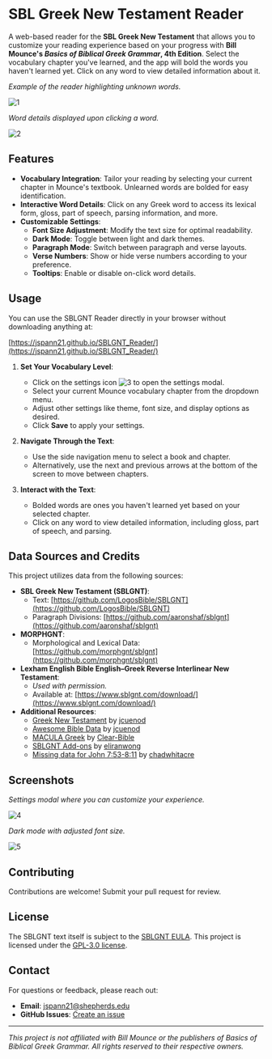 # SBL Greek New Testament Reader

A web-based reader for the **SBL Greek New Testament** that allows you to customize your reading experience based on your progress with **Bill Mounce's _Basics of Biblical Greek Grammar_, 4th Edition**. Select the vocabulary chapter you've learned, and the app will bold the words you haven't learned yet. Click on any word to view detailed information about it.

*Example of the reader highlighting unknown words.*

![1](https://github.com/user-attachments/assets/42d6047c-02cd-4238-8871-55b59cabf257)


*Word details displayed upon clicking a word.*

![2](https://github.com/user-attachments/assets/94379e63-30a7-433c-8332-2060a8ce464a)

## Features

- **Vocabulary Integration**: Tailor your reading by selecting your current chapter in Mounce's textbook. Unlearned words are bolded for easy identification.
- **Interactive Word Details**: Click on any Greek word to access its lexical form, gloss, part of speech, parsing information, and more.
- **Customizable Settings**:
  - **Font Size Adjustment**: Modify the text size for optimal readability.
  - **Dark Mode**: Toggle between light and dark themes.
  - **Paragraph Mode**: Switch between paragraph and verse layouts.
  - **Verse Numbers**: Show or hide verse numbers according to your preference.
  - **Tooltips**: Enable or disable on-click word details.

## Usage

You can use the SBLGNT Reader directly in your browser without downloading anything at:

[https://jspann21.github.io/SBLGNT_Reader/](https://jspann21.github.io/SBLGNT_Reader/)

1. **Set Your Vocabulary Level**:

   - Click on the settings icon ![3](https://github.com/user-attachments/assets/42d139c8-99db-46e2-85e4-7ddc406eaf89)
 to open the settings modal.
   - Select your current Mounce vocabulary chapter from the dropdown menu.
   - Adjust other settings like theme, font size, and display options as desired.
   - Click **Save** to apply your settings.

2. **Navigate Through the Text**:

   - Use the side navigation menu to select a book and chapter.
   - Alternatively, use the next and previous arrows at the bottom of the screen to move between chapters.

3. **Interact with the Text**:

   - Bolded words are ones you haven't learned yet based on your selected chapter.
   - Click on any word to view detailed information, including gloss, part of speech, and parsing.

## Data Sources and Credits

This project utilizes data from the following sources:

- **SBL Greek New Testament (SBLGNT)**:
  - Text: [https://github.com/LogosBible/SBLGNT](https://github.com/LogosBible/SBLGNT)
  - Paragraph Divisions: [https://github.com/aaronshaf/sblgnt](https://github.com/aaronshaf/sblgnt)
- **MORPHGNT**:
  - Morphological and Lexical Data: [https://github.com/morphgnt/sblgnt](https://github.com/morphgnt/sblgnt)
- **Lexham English Bible English–Greek Reverse Interlinear New Testament**:
  - *Used with permission.*
  - Available at: [https://www.sblgnt.com/download/](https://www.sblgnt.com/download/)
- **Additional Resources**:
  - [Greek New Testament](https://github.com/jcuenod/greek-new-testament) by [jcuenod](https://github.com/jcuenod)
  - [Awesome Bible Data](https://github.com/jcuenod/awesome-bible-data) by [jcuenod](https://github.com/jcuenod)
  - [MACULA Greek](https://github.com/Clear-Bible/macula-greek) by [Clear-Bible](https://github.com/Clear-Bible)
  - [SBLGNT Add-ons](https://github.com/eliranwong/SBLGNT-add-ons/tree/master) by [eliranwong](https://github.com/eliranwong)
  - [Missing data for John 7:53-8:11](https://gist.github.com/chadwhitacre/21497c4d0a7326dccfed79798cfb9dc8) by [chadwhitacre](https://gist.github.com/chadwhitacre)

## Screenshots

*Settings modal where you can customize your experience.*

![4](https://github.com/user-attachments/assets/0a58f2bf-4c50-4c6b-9ff2-dc2eea7640b8)

*Dark mode with adjusted font size.*

![5](https://github.com/user-attachments/assets/54fc8c52-781a-4d4a-9017-0b43e51373d5)

## Contributing

Contributions are welcome! Submit your pull request for review.

## License

The SBLGNT text itself is subject to the [SBLGNT EULA](http://sblgnt.com/license/).
This project is licensed under the [GPL-3.0 license](LICENSE).

## Contact

For questions or feedback, please reach out:

- **Email**: [jspann21@shepherds.edu](mailto:jspann21@shepherds.edu)
- **GitHub Issues**: [Create an issue](https://github.com/yourusername/your-repo-name/issues)

---

*This project is not affiliated with Bill Mounce or the publishers of _Basics of Biblical Greek Grammar_. All rights reserved to their respective owners.*
